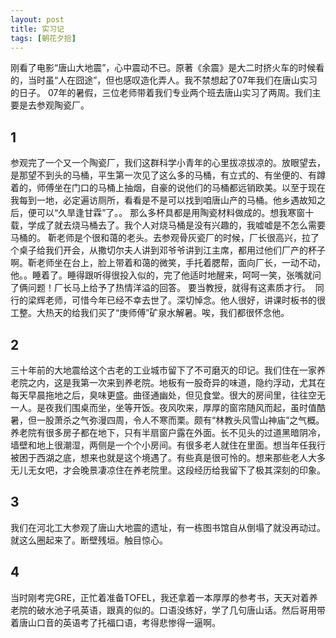 ```yaml
---
layout: post
title: 实习记
tags: [朝花夕拾]
---
```


刚看了电影“唐山大地震”，心中震动不已。原著《余震》是大二时挤火车的时候看的，当时虽“人在囧途”，但也感叹造化弄人。我不禁想起了07年我们在唐山实习的日子。
07年的暑假，三位老师带着我们专业两个班去唐山实习了两周。我们主要是去参观陶瓷厂。

## 1

参观完了一个又一个陶瓷厂，我们这群科学小青年的心里拔凉拔凉的。放眼望去，是那望不到头的马桶，平生第一次见了这么多的马桶，有立式的、有坐便的、有蹲着的，师傅坐在门口的马桶上抽烟，自豪的说他们的马桶都远销欧美。以至于现在我每到一地，必定遍访厕所，看看是不是可以找到咱唐山产的马桶。他乡遇故知之后，便可以“久旱逢甘霖”了。。
那么多杯具都是用陶瓷材料做成的。想我寒窗十载，学成了就去烧马桶去了。我个人对烧马桶是没有兴趣的，我嘘嘘是不怎么需要马桶的。
靳老师是个很和蔼的老头。去参观骨灰瓷厂的时候，厂长很高兴，拉了个桌子给我们开会，从撒切尔夫人讲到邓爷爷讲到江主席，都用过他们厂产的杯子啊。靳老师坐在台上，脸上带着和蔼的微笑，手托着腮帮，面向厂长，一动不动，他。。睡着了。睡得跟听得很投入似的，完了他适时地醒来，呵呵一笑，张嘴就问了俩问题！厂长马上给予了热情洋溢的回答。
要当教授，就得有这素质才行。 
同行的梁辉老师，可惜今年已经不幸去世了。深切悼念。他人很好，讲课时板书的很工整。大热天的给我们买了“庚师傅”矿泉水解暑。唉，我们都很怀念他。

## 2

三十年前的大地震给这个古老的工业城市留下了不可磨灭的印记。我们住在一家养老院之内，这是我第一次来到养老院。地板有一股奇异的味道，隐约浮动，尤其在每天早晨拖地之后，臭味更盛。曲径通幽处，但见食堂。很大的房间里，往往空无一人。是夜我们围桌而坐，坐等开饭。夜风吹来，厚厚的窗帘随风而起，虽时值酷暑，但一股萧杀之气弥漫四周，令人不寒而栗。颇有“林教头风雪山神庙”之气概。
养老院有很多房子都在地下，只有半扇窗户露在外面。长不见头的过道黑暗阴冷，墙壁和地上很潮湿，两侧是一个个小房间。有很多老人就住在里面。想当年任我行被困于西湖之底，想来也就是这个境遇了。有些真是很可怜的。想来那些老人大多无儿无女吧，才会晚景凄凉住在养老院里。这段经历给我留下了极其深刻的印象。

## 3

我们在河北工大参观了唐山大地震的遗址，有一栋图书馆自从倒塌了就没再动过。就这么圈起来了。断壁残垣。触目惊心。

## 4

当时刚考完GRE，正忙着准备TOFEL，我还拿着一本厚厚的参考书，天天对着养老院的破水池子吼英语，跟真的似的。口语没练好，学了几句唐山话。然后哥用带着唐山口音的英语考了托福口语，考得悲惨得一逼啊。